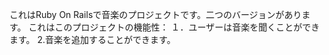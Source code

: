 これはRuby On Railsで音楽のプロジェクトです。二つのバージョンがあります。
これはこのプロジェクトの機能性：
１．ユーザーは音楽を聞くことができます。
2.音楽を追加することができます。
